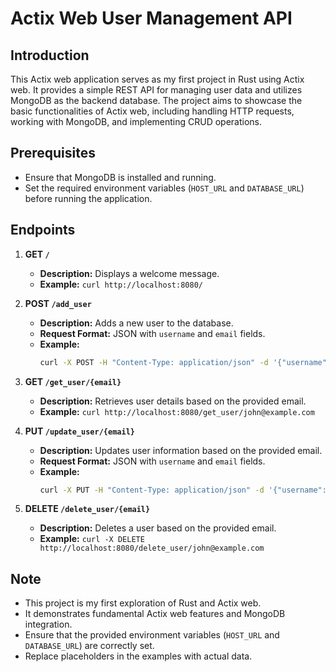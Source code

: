 # Actix Web User Management API

## Introduction

This Actix web application serves as my first project in Rust using Actix web. It provides a simple REST API for managing user data and utilizes MongoDB as the backend database. The project aims to showcase the basic functionalities of Actix web, including handling HTTP requests, working with MongoDB, and implementing CRUD operations.

## Prerequisites

- Ensure that MongoDB is installed and running.
- Set the required environment variables (`HOST_URL` and `DATABASE_URL`) before running the application.

## Endpoints

1. **GET `/`**

   - **Description:** Displays a welcome message.
   - **Example:** `curl http://localhost:8080/`

2. **POST `/add_user`**

   - **Description:** Adds a new user to the database.
   - **Request Format:** JSON with `username` and `email` fields.
   - **Example:**
     ```bash
     curl -X POST -H "Content-Type: application/json" -d '{"username": "John", "email": "john@example.com"}' http://localhost:8080/add_user
     ```

3. **GET `/get_user/{email}`**

   - **Description:** Retrieves user details based on the provided email.
   - **Example:** `curl http://localhost:8080/get_user/john@example.com`

4. **PUT `/update_user/{email}`**

   - **Description:** Updates user information based on the provided email.
   - **Request Format:** JSON with `username` and `email` fields.
   - **Example:**
     ```bash
     curl -X PUT -H "Content-Type: application/json" -d '{"username": "John Doe", "email": "john@example.com"}' http://localhost:8080/update_user/john@example.com
     ```

5. **DELETE `/delete_user/{email}`**

   - **Description:** Deletes a user based on the provided email.
   - **Example:** `curl -X DELETE http://localhost:8080/delete_user/john@example.com`

## Note

- This project is my first exploration of Rust and Actix web.
- It demonstrates fundamental Actix web features and MongoDB integration.
- Ensure that the provided environment variables (`HOST_URL` and `DATABASE_URL`) are correctly set.
- Replace placeholders in the examples with actual data.
